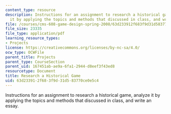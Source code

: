 ```yaml
---
content_type: resource
description: Instructions for an assignment to research a historical game, analyze
  it by applying the topics and methods that discussed in class, and write an essay.
file: /courses/cms-608-game-design-spring-2008/63d233912f683f9d31d583770ce0e5c4_MITCMS_608s08_proj01.pdf
file_size: 23335
file_type: application/pdf
learning_resource_types:
- Projects
license: https://creativecommons.org/licenses/by-nc-sa/4.0/
ocw_type: OCWFile
parent_title: Projects
parent_type: CourseSection
parent_uid: 167451ab-ae9a-6fa1-2944-d8eef3f43ed8
resourcetype: Document
title: Research a Historical Game
uid: 63d23391-2f68-3f9d-31d5-83770ce0e5c4
---
```

Instructions for an assignment to research a historical game, analyze it by applying the topics and methods that discussed in class, and write an essay.